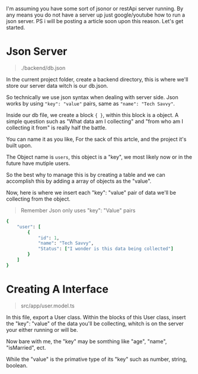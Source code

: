 I'm assuming you have some sort of jsonor or restApi server running.
By any means you do not have a server up just google/youtube how to run a json server.
PS i will be posting a article soon upon this reason.
Let's get started.


# Json Server

> ./backend/db.json

In the current project folder, create a backend directory, this is where we'll store our server data witch is our db.json.

So technically we use json syntax when dealing with server side.
Json works by using ```"key": "value"``` pairs, same as ```"name": "Tech Savvy"```.

Inside our db file, we create a block ```{ }```, within this block is a object.
A simple question such as "What data am I collecting" and "from who am I collecting it from" is really half the battle.

You can name it as you like,
For the sack of this artcle, and the project it's built upon.

The Object name is ```users```, this object is a "key", we most likely now or in the future have mutiple users. 

So the best why to manage this is by creating a table and we can accomplish this by adding a array of objects as the "value".

Now, here is where we insert each "key": "value" pair of data we'll be collecting
from the object.

> Remember Json only uses "key": "Value" pairs
```ruby
{
    "user": [
        {
            "id": 1,
            "name": "Tech Savvy",
            "Status": ["I wonder is this data being collected"]
        }
    ]
}

```

# Creating A Interface

> src/app/user.model.ts

In this file, export a User class.
Within the blocks of this User class, insert the "key": "value" of the data you'll be collecting, whitch is on the server your either running or will be.

Now bare with me, the "key" may be somthing like "age", "name", "isMarried", ect.

While the "value" is the primative type of its "key" such as number, string, boolean.





```
```